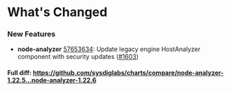 # What's Changed

### New Features
- **node-analyzer** [57653634](https://github.com/sysdiglabs/charts/commit/5765363486208c45cf5ec586cdec3bc045582445): Update legacy engine HostAnalyzer component with security updates ([#1603](https://github.com/sysdiglabs/charts/issues/1603))
#### Full diff: https://github.com/sysdiglabs/charts/compare/node-analyzer-1.22.5...node-analyzer-1.22.6
